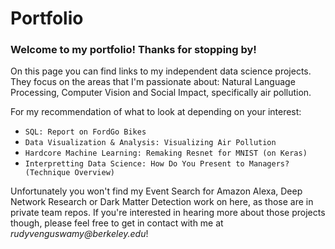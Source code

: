 # Portfolio
### Welcome to my portfolio! Thanks for stopping by!

On this page you can find links to my independent data science projects. They focus on the areas that I'm passionate about: Natural Language Processing, Computer Vision and Social Impact, specifically air pollution. 

For my recommendation of what to look at depending on your interest:
- `SQL: Report on FordGo Bikes`
- `Data Visualization & Analysis: Visualizing Air Pollution`
- `Hardcore Machine Learning: Remaking Resnet for MNIST (on Keras)`
- `Interpretting Data Science: How Do You Present to Managers? (Technique Overview)`

Unfortunately you won't find my Event Search for Amazon Alexa, Deep Network Research or Dark Matter Detection work on here, as those are in private team repos. If you're interested in hearing more about those projects though, please feel free to get in contact with me at _rudyvenguswamy@berkeley.edu_!



